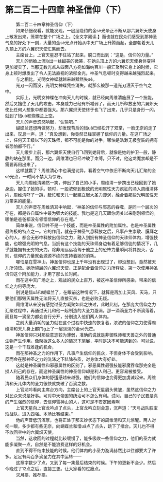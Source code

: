 <h1>第二百二十四章 神圣信仰（下）</h1>
<div id="content">&nbsp&nbsp&nbsp&nbsp&nbsp&nbsp&nbsp&nbsp
 第二百二十四章神圣信仰（下）
 <br/>&nbsp&nbsp&nbsp&nbsp&nbsp&nbsp&nbsp&nbsp
 如果仔细观看，就能发现，一层层隐约的金sè光晕正不断从那六翼炽天使身上散发出来，笼罩在整个广场之上。【全文字阅读.】而也就在民众们感受到那神圣气息的好处下一刻，大量的金sè光点开始从中天广场上升腾而起，全部朝着天儿头顶上方的六翼炽天使汇集而去。
 <br/>&nbsp&nbsp&nbsp&nbsp&nbsp&nbsp&nbsp&nbsp
 主席台上，上官天星忍不住站了起来，脱口而出到：“这是，信仰的力量。”
 <br/>&nbsp&nbsp&nbsp&nbsp&nbsp&nbsp&nbsp&nbsp
 天儿的俏脸上流lù出一丝甜美的微笑，在她头顶上方的六翼炽天使身体变得更加凝实了，当那无数光点从四面八方宛如海纳百川一般汇聚到它身上的时候，它身上顿时爆发出了令人无法直视的浓郁金光，神圣气息顿时变得越来越强烈起来。
 <br/>&nbsp&nbsp&nbsp&nbsp&nbsp&nbsp&nbsp&nbsp
 与之相比，光明女神蝶就越来越黯然失sè。
 <br/>&nbsp&nbsp&nbsp&nbsp&nbsp&nbsp&nbsp&nbsp
 光刃一闪而没，光明女神蝶凭空消失，就那么被那一道光刃泯灭于空气之中。
 <br/>&nbsp&nbsp&nbsp&nbsp&nbsp&nbsp&nbsp&nbsp
 实际上，光明女神蝶在冲向天儿的时候，就已经向周维清施展了一个技能，然后又挡住了天儿的攻击，本身威力已经有所减弱了。而天儿所释放出的六翼炽天使比任何人想象中都要强大。那六翼炽天使终于也飞了出来，几乎只是身形一闪，就到了惜uā和蝴蝶兰上空。
 <br/>&nbsp&nbsp&nbsp&nbsp&nbsp&nbsp&nbsp&nbsp
 天儿的声音悠悠响起，“认输吧。”
 <br/>&nbsp&nbsp&nbsp&nbsp&nbsp&nbsp&nbsp&nbsp
 蝴蝶兰还想再做努力，却发现背后的惜uā已经松开了双掌，一脸无奈的走了出来，叹息一声，道：“真没想到，你竟然已经掌握了信仰的力量。在这广场之上，任何天王级以下的天珠师，都不可能是你的对手。哪怕是浩渺无极套装的拥有者恐怕都不行。”
 <br/>&nbsp&nbsp&nbsp&nbsp&nbsp&nbsp&nbsp&nbsp
 天儿缓步上前，那六翼炽天使自行飞回到她背后，就像是她的护卫一般，静静的站在那里。而另一边，周维清也已经冲破了束缚，只不过，他这龙魔禁却是不需要再用出来了。
 <br/>&nbsp&nbsp&nbsp&nbsp&nbsp&nbsp&nbsp&nbsp
 这样就赢了？周维清心中也满是诧异，看着空气中依旧不断向天儿汇聚的金sè光点，一时间不禁大为惊讶。
 <br/>&nbsp&nbsp&nbsp&nbsp&nbsp&nbsp&nbsp&nbsp
 天儿向周维清嫣然一笑，伸出了自己的小手，周维清一步跨出已经回到了她身边，握住了她的手。顿时，一股浓郁到极致的光明属性天力疯狂的涌入周维清体内，周维清吓了一跳，赶忙和天儿一起建立起大圣力漩涡，融合着那些光明属性天力带来的能量。
 <br/>&nbsp&nbsp&nbsp&nbsp&nbsp&nbsp&nbsp&nbsp
 天儿的声音在周维清耳中响起，“神圣的信仰与邪恶的吞噬，是同一个层次的存在，都是各自属性中最为强大的技能。我也是这几天跟你闭关以来刚刚领悟的。哪怕是爸爸都没有领悟信仰的存在呢。”
 <br/>&nbsp&nbsp&nbsp&nbsp&nbsp&nbsp&nbsp&nbsp
 简单来说，信仰并不是一个技能，而是神圣属性的附加属性。也是神圣属性最终极的特点之一。它的作用，就在于神圣气息释放之后，凡事产生崇敬、膜拜之心的人，都会无形中释放出信仰之力，融入到拥有神圣信仰的天珠师体内，增强技能，也增强光明的气息。当拥有这个技能的天珠师身边有着足够信徒的情况下，几乎就能拥有无穷的天力。除非用远远凌驾于他之上的恐怖力量瞬间将其毁灭，否则，信仰的力量就会源源不绝的支持着她的消耗。
 <br/>&nbsp&nbsp&nbsp&nbsp&nbsp&nbsp&nbsp&nbsp
 哪怕是在雪神山，神圣信仰也是上千年没有出现过了，却没想到，竟然被天儿所领悟。她所施展的六翼炽天使，正是配合着信仰之力所释放，第一次使用神圣信仰这个附加能力，才用了那么长时间。
 <br/>&nbsp&nbsp&nbsp&nbsp&nbsp&nbsp&nbsp&nbsp
 而在这中天广场之上，观战的民众上百万，被这神圣信仰所感染，带来的信仰之力何等庞大。
 <br/>&nbsp&nbsp&nbsp&nbsp&nbsp&nbsp&nbsp&nbsp
 别说是惜uā和蝴蝶兰了，在眼前这种情况下，就算是再加上天风、天马，只要他们那毁灭属性无法将天儿直接灭杀，也是必败无疑。
 <br/>&nbsp&nbsp&nbsp&nbsp&nbsp&nbsp&nbsp&nbsp
 周维清从来没有感觉过圣力凝聚如此之快过，此时此刻，在那庞大信仰之力汇聚过程中，再通过天儿和他一起制造的大圣力漩涡，那一滴滴圣力不断滴落着，而且每一滴圣力都会自行分开，分别流入他们两人体内。
 <br/>&nbsp&nbsp&nbsp&nbsp&nbsp&nbsp&nbsp&nbsp
 之前大量消耗的圣力就在这个过程中快速的恢复着，浓浓的信仰之力使得周维清和天儿身上都门g上了一层淡淡的金sè光芒。
 <br/>&nbsp&nbsp&nbsp&nbsp&nbsp&nbsp&nbsp&nbsp
 神圣信仰只对那些意志较为薄弱，准确的说就是非御珠师和天兽之外的普通生物产生作用。像聚拢这么多人的情况下施展，平时是决不可能遇到的。可以说，这是一个千载难逢的机会。
 <br/>&nbsp&nbsp&nbsp&nbsp&nbsp&nbsp&nbsp&nbsp
 而在那神圣之力的作用下，凡事产生信仰的民众，不但身体不会受到影响，反而会在那神圣之力的洗涤之下祛除杂质，对身体大有好处。
 <br/>&nbsp&nbsp&nbsp&nbsp&nbsp&nbsp&nbsp&nbsp
 这就是神圣属性和邪恶属性的区别了。邪恶属性最强技能邪魔吞噬那完全是损人利己的存在，而这神圣属性的神圣信仰却是利人利己。更容易被接受。
 <br/>&nbsp&nbsp&nbsp&nbsp&nbsp&nbsp&nbsp&nbsp
 随着民众们身体的舒适感越来越强，他们的信仰也变得更加虔诚起来。周维清和天儿体内的圣力很快就突破了百滴之数。
 <br/>&nbsp&nbsp&nbsp&nbsp&nbsp&nbsp&nbsp&nbsp
 上官龙吟看向主席台方向，主席台上的上官天星眉头微皱，虽然这信仰之力对民众来说是好事。可对中天帝国的统治可不怎么有利。试问，自己的子民要是真的产生强烈的信仰，去信仰雪神山的人，这可是不安定因素啊
 <br/>&nbsp&nbsp&nbsp&nbsp&nbsp&nbsp&nbsp&nbsp
 上官天星向上官龙吟点了点头，上官龙吟立刻会意，沉声道：“天弓战队胜宝珀战队，进入四强。本场比赛结束。”
 <br/>&nbsp&nbsp&nbsp&nbsp&nbsp&nbsp&nbsp&nbsp
 他的声音低沉浑厚，也将正处于那玄妙状态下的周维清和天儿惊醒。两人对视一眼，多少都有些无奈，向蝴蝶兰和惜uā点了点头，跳下了擂台。天儿也不得不收回空中的六翼炽天使。
 <br/>&nbsp&nbsp&nbsp&nbsp&nbsp&nbsp&nbsp&nbsp
 当然，这收回的过程就比较缓慢了，能多吸收一些信仰之力，他们的圣力就能多凝聚一点，自然是不能浪费这样的好机会。
 <br/>&nbsp&nbsp&nbsp&nbsp&nbsp&nbsp&nbsp&nbsp
 直到不得不结束技能的时候，他们体内的小圣力漩涡赫然比以往都要大了许多。足足有两百多滴圣力在其中运转——
 <br/>&nbsp&nbsp&nbsp&nbsp&nbsp&nbsp&nbsp&nbsp
 这章字数少了点，又到了每一集最后结束的时候。下午的更新不会少。然后今晚过了12点之后，直接三更。让大家看的过瘾点。
 <br/>&nbsp&nbsp&nbsp&nbsp&nbsp&nbsp&nbsp&nbsp
 求月票、推荐票。
 <br/>&nbsp&nbsp&nbsp&nbsp&nbsp&nbsp&nbsp&nbsp
 <br/>&nbsp&nbsp&nbsp&nbsp&nbsp&nbsp&nbsp&nbsp
</div>
